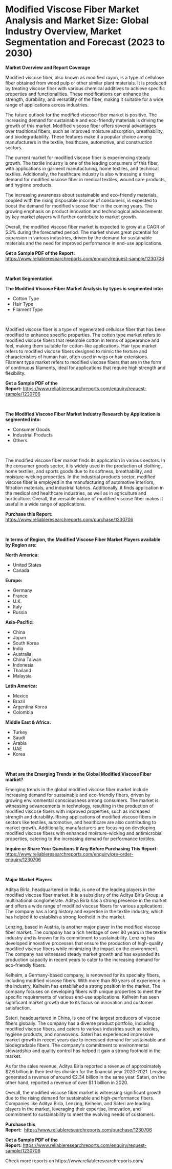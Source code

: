 <p><h1>Modified Viscose Fiber Market Analysis and Market Size: Global Industry Overview, Market Segmentation and Forecast (2023 to 2030)</h1></p><p><strong>Market Overview and Report Coverage</strong></p>
<p><p>Modified viscose fiber, also known as modified rayon, is a type of cellulose fiber obtained from wood pulp or other similar plant materials. It is produced by treating viscose fiber with various chemical additives to achieve specific properties and functionalities. These modifications can enhance the strength, durability, and versatility of the fiber, making it suitable for a wide range of applications across industries.</p><p>The future outlook for the modified viscose fiber market is positive. The increasing demand for sustainable and eco-friendly materials is driving the growth of this market. Modified viscose fiber offers several advantages over traditional fibers, such as improved moisture absorption, breathability, and biodegradability. These features make it a popular choice among manufacturers in the textile, healthcare, automotive, and construction sectors.</p><p>The current market for modified viscose fiber is experiencing steady growth. The textile industry is one of the leading consumers of this fiber, with applications in garment manufacturing, home textiles, and technical textiles. Additionally, the healthcare industry is also witnessing a rising demand for modified viscose fiber in medical textiles, wound care products, and hygiene products.</p><p>The increasing awareness about sustainable and eco-friendly materials, coupled with the rising disposable income of consumers, is expected to boost the demand for modified viscose fiber in the coming years. The growing emphasis on product innovation and technological advancements by key market players will further contribute to market growth.</p><p>Overall, the modified viscose fiber market is expected to grow at a CAGR of 5.3% during the forecasted period. The market shows great potential for expansion in various industries, driven by the demand for sustainable materials and the need for improved performance in end-use applications.</p></p>
<p><strong>Get a Sample PDF of the Report:</strong> <a href="https://www.reliableresearchreports.com/enquiry/request-sample/1230706">https://www.reliableresearchreports.com/enquiry/request-sample/1230706</a></p>
<p>&nbsp;</p>
<p><strong>Market Segmentation</strong></p>
<p><strong>The Modified Viscose Fiber Market Analysis by types is segmented into:</strong></p>
<p><ul><li>Cotton Type</li><li>Hair Type</li><li>Filament Type</li></ul></p>
<p>&nbsp;</p>
<p><p>Modified viscose fiber is a type of regenerated cellulose fiber that has been modified to enhance specific properties. The cotton type market refers to modified viscose fibers that resemble cotton in terms of appearance and feel, making them suitable for cotton-like applications. Hair type market refers to modified viscose fibers designed to mimic the texture and characteristics of human hair, often used in wigs or hair extensions. Filament type market refers to modified viscose fibers that are in the form of continuous filaments, ideal for applications that require high strength and flexibility.</p></p>
<p><strong>Get a Sample PDF of the Report:</strong>&nbsp;<a href="https://www.reliableresearchreports.com/enquiry/request-sample/1230706">https://www.reliableresearchreports.com/enquiry/request-sample/1230706</a></p>
<p>&nbsp;</p>
<p><strong>The Modified Viscose Fiber Market Industry Research by Application is segmented into:</strong></p>
<p><ul><li>Consumer Goods</li><li>Industrial Products</li><li>Others</li></ul></p>
<p>&nbsp;</p>
<p><p>The modified viscose fiber market finds its application in various sectors. In the consumer goods sector, it is widely used in the production of clothing, home textiles, and sports goods due to its softness, breathability, and moisture-wicking properties. In the industrial products sector, modified viscose fiber is employed in the manufacturing of automotive interiors, filtration materials, and industrial fabrics. Additionally, it finds application in the medical and healthcare industries, as well as in agriculture and horticulture. Overall, the versatile nature of modified viscose fiber makes it useful in a wide range of applications.</p></p>
<p><strong>Purchase this Report:</strong>&nbsp; <a href="https://www.reliableresearchreports.com/purchase/1230706">https://www.reliableresearchreports.com/purchase/1230706</a></p>
<p>&nbsp;</p>
<p><strong>In terms of Region, the Modified Viscose Fiber Market Players available by Region are:</strong></p>
<p>
    <p> <strong> North America: </strong>
        <ul>
            <li>United States</li>
            <li>Canada</li>
        </ul>
        </p> 
    <p> <strong> Europe: </strong>
        <ul>
            <li>Germany</li>
            <li>France</li>
            <li>U.K.</li>
            <li>Italy</li>
            <li>Russia</li>
        </ul>
        </p> 
    <p> <strong> Asia-Pacific: </strong>
        <ul>
            <li>China</li>
            <li>Japan</li>
            <li>South Korea</li>
            <li>India</li>
            <li>Australia</li>
            <li>China Taiwan</li>
            <li>Indonesia</li>
            <li>Thailand</li>
            <li>Malaysia</li>
        </ul>
        </p> 
    <p> <strong> Latin America: </strong>
        <ul>
            <li>Mexico</li>
            <li>Brazil</li>
            <li>Argentina Korea</li>
            <li>Colombia</li>
        </ul>
        </p> 
    <p> <strong> Middle East & Africa: </strong>
        <ul>
            <li>Turkey</li>
            <li>Saudi</li>
            <li>Arabia</li>
            <li>UAE</li>
            <li>Korea</li>
        </ul>
    </p>
    </p>
<p>&nbsp;</p>
<p><strong>What are the Emerging Trends in the Global Modified Viscose Fiber market?</strong></p>
<p><p>Emerging trends in the global modified viscose fiber market include increasing demand for sustainable and eco-friendly fibers, driven by growing environmental consciousness among consumers. The market is witnessing advancements in technology, resulting in the production of modified viscose fibers with improved properties, such as increased strength and durability. Rising applications of modified viscose fibers in sectors like textiles, automotive, and healthcare are also contributing to market growth. Additionally, manufacturers are focusing on developing modified viscose fibers with enhanced moisture-wicking and antimicrobial properties, catering to the increasing demand for performance textiles.</p></p>
<p><strong>Inquire or Share Your Questions If Any Before Purchasing This Report</strong>- <a href="https://www.reliableresearchreports.com/enquiry/pre-order-enquiry/1230706">https://www.reliableresearchreports.com/enquiry/pre-order-enquiry/1230706</a></p>
<p>&nbsp;</p>
<p><strong>Major Market Players</strong></p>
<p><p>Aditya Birla, headquartered in India, is one of the leading players in the modified viscose fiber market. It is a subsidiary of the Aditya Birla Group, a multinational conglomerate. Aditya Birla has a strong presence in the market and offers a wide range of modified viscose fibers for various applications. The company has a long history and expertise in the textile industry, which has helped it to establish a strong foothold in the market.</p><p>Lenzing, based in Austria, is another major player in the modified viscose fiber market. The company has a rich heritage of over 80 years in the textile industry and is known for its commitment to sustainability. Lenzing has developed innovative processes that ensure the production of high-quality modified viscose fibers while minimizing the impact on the environment. The company has witnessed steady market growth and has expanded its production capacity in recent years to cater to the increasing demand for eco-friendly fibers.</p><p>Kelheim, a Germany-based company, is renowned for its specialty fibers, including modified viscose fibers. With more than 80 years of experience in the industry, Kelheim has established a strong position in the market. The company focuses on developing fibers with unique properties to meet the specific requirements of various end-use applications. Kelheim has seen significant market growth due to its focus on innovation and customer satisfaction.</p><p>Sateri, headquartered in China, is one of the largest producers of viscose fibers globally. The company has a diverse product portfolio, including modified viscose fibers, and caters to various industries such as textiles, hygiene products, and nonwovens. Sateri has experienced impressive market growth in recent years due to increased demand for sustainable and biodegradable fibers. The company's commitment to environmental stewardship and quality control has helped it gain a strong foothold in the market.</p><p>As for the sales revenue, Aditya Birla reported a revenue of approximately $2.6 billion in their textiles division for the financial year 2020-2021. Lenzing generated a revenue of around €2.34 billion in the same year. Sateri, on the other hand, reported a revenue of over $1.1 billion in 2020.</p><p>Overall, the modified viscose fiber market is witnessing significant growth due to the rising demand for sustainable and high-performance fibers. Companies like Aditya Birla, Lenzing, Kelheim, and Sateri are leading players in the market, leveraging their expertise, innovation, and commitment to sustainability to meet the evolving needs of customers.</p></p>
<p><strong>Purchase this Report:</strong>&nbsp;&nbsp;<a href="https://www.reliableresearchreports.com/purchase/1230706">https://www.reliableresearchreports.com/purchase/1230706</a></p>
<p></p>
<p><strong>Get a Sample PDF of the Report:</strong>&nbsp;<a href="https://www.reliableresearchreports.com/enquiry/request-sample/1230706">https://www.reliableresearchreports.com/enquiry/request-sample/1230706</a></p>
<p>Check more reports on https://www.reliableresearchreports.com/</p>